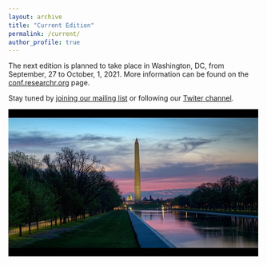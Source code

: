 ```yaml
---
layout: archive
title: "Current Edition"
permalink: /current/
author_profile: true
---
```



The next edition is planned to take place in Washington, DC, from September, 27 to October, 1, 2021. More information can be found on the [conf.researchr.org](https://conf.researchr.org/home/acsos-2021) page.

Stay tuned by [joining our mailing list](https://lists.uni-wuerzburg.de/mailman/listinfo/acsos) or following our [Twiter channel](https://twitter.com/@ACSOSconf).


![Photo of Washington DC. Taken by casajump (flickr). License: CC BY-NC-SA 2.0.](https://raw.githubusercontent.com/acsos/acsos.github.io/master/images/obelisk_500.jpg "Washington DC. Taken by casajump (flickr). License: CC BY-NC-SA 2.0.")
